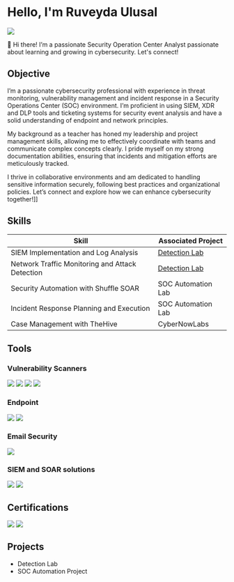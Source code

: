 # Hello, I'm Ruveyda Ulusal
<a href="https://www.linkedin.com/in/ruveydaulusal"><img src="https://img.shields.io/badge/-LinkedIn-0072b1?&style=for-the-badge&logo=linkedin&logoColor=white](https://www.linkedin.com/in/ruveydaulusal/" /></a>

👋 Hi there! I’m a passionate Security Operation Center Analyst passionate about learning and growing in cybersecurity. Let's connect! 

## Objective
 I’m a passionate cybersecurity professional with experience in threat monitoring, vulnerability management and incident response in a Security Operations Center (SOC) environment. I’m proficient in using SIEM, XDR and DLP tools and ticketing systems for security event analysis and have a solid understanding of endpoint and network principles.

My background as a teacher has honed my leadership and project management skills, allowing me to effectively coordinate with teams and communicate complex concepts clearly. I pride myself on my strong documentation abilities, ensuring that incidents and mitigation efforts are meticulously tracked.

I thrive in collaborative environments and am dedicated to handling sensitive information securely, following best practices and organizational policies. Let’s connect and explore how we can enhance cybersecurity together!]]


## Skills

| Skill                                         | Associated Project         |
|-----------------------------------------------|----------------------------|
| SIEM Implementation and Log Analysis          | <a href="https://google.com">Detection Lab</a>|
| Network Traffic Monitoring and Attack Detection | <a href="https://google.com">Detection Lab</a>|
| Security Automation with Shuffle SOAR         | SOC Automation Lab|
| Incident Response Planning and Execution      | SOC Automation Lab|
| Case Management with TheHive                  | CyberNowLabs |


## Tools
 
### Vulnerability Scanners 
<div>
<img src="https://img.shields.io/badge/-Tenable-00C7B7?&style=for-the-badge&logo=Tenable&logoColor=white" />
<img src="https://img.shields.io/badge/-Acunetix-EF2D56?&style=for-the-badge&logo=Acunetix&logoColor=white" />
<img src="https://img.shields.io/badge/-SQLMap-DA251D?&style=for-the-badge&logo=SQLite&logoColor=white" />
<img src="https://img.shields.io/badge/-Nmap-004B87?&style=for-the-badge&logo=Nmap&logoColor=white" />

</div>

### Endpoint
<div>
<img src="https://img.shields.io/badge/-SentinelOne-5C2D91?&style=for-the-badge&logo=SentinelOne&logoColor=white" /> 
<img src="https://img.shields.io/badge/-CrowdStrike-E00D18?&style=for-the-badge&logo=CrowdStrike&logoColor=white" />

</div>

### Email Security 
<div>
<img src="https://img.shields.io/badge/-Proofpoint-000000?&style=for-the-badge&logo=Proofpoint&logoColor=white" />

</div>

### SIEM and SOAR solutions
<div>
<img src="https://img.shields.io/badge/-QRadar-0050DA?&style=for-the-badge&logo=IBM&logoColor=white" />
<img src="https://img.shields.io/badge/-Splunk-000000?&style=for-the-badge&logo=Splunk&logoColor=white" />

</div>

## Certifications
<div>
<img src="https://img.shields.io/badge/-Security%2B-FF0000?&style=for-the-badge&logo=CompTIA&logoColor=white" />
<img src="https://img.shields.io/badge/-ISC2_CC-00806D?&style=for-the-badge&logo=ISC2&logoColor=white" />

</div>

## Projects
- Detection Lab
- SOC Automation Project
